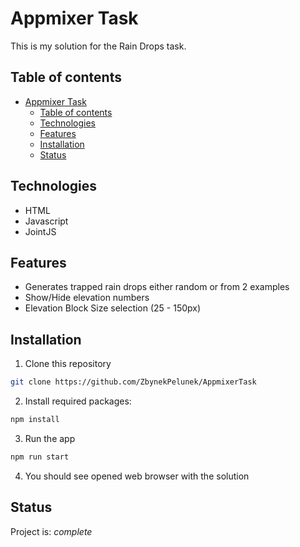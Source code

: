 # Appmixer Task

This is my solution for the Rain Drops task.

## Table of contents

- [Appmixer Task](#appmixed-task)
  - [Table of contents](#table-of-contents)
  - [Technologies](#technologies)
  - [Features](#features)
  - [Installation](#installation)
  - [Status](#status)

## Technologies

- HTML
- Javascript
- JointJS

## Features

- Generates trapped rain drops either random or from 2 examples
- Show/Hide elevation numbers
- Elevation Block Size selection (25 - 150px)

## Installation

1. Clone this repository

```bash
git clone https://github.com/ZbynekPelunek/AppmixerTask
```

2. Install required packages:

```bash
npm install
```

3. Run the app

```bash
npm run start
```

4. You should see opened web browser with the solution

## Status

Project is: _complete_
